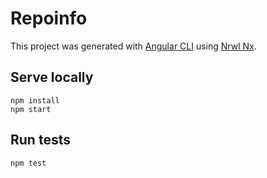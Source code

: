 # Repoinfo

This project was generated with [Angular CLI](https://github.com/angular/angular-cli) using [Nrwl Nx](https://nrwl.io/nx).

## Serve locally

```
npm install
npm start
```

## Run tests
```
npm test
```
